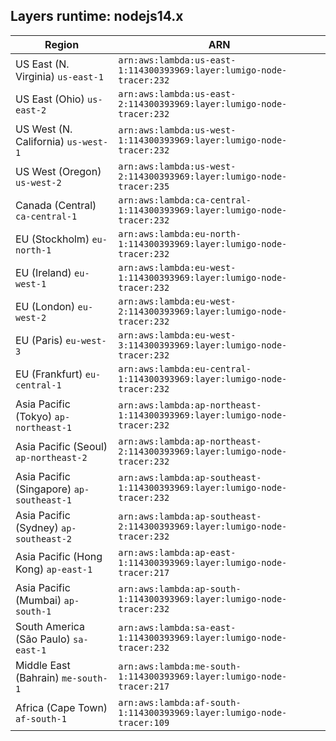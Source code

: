 Layers runtime: nodejs14.x
----
| Region | ARN |
| --- | --- |
|US East (N. Virginia)  `us-east-1`|`arn:aws:lambda:us-east-1:114300393969:layer:lumigo-node-tracer:232`|
|US East (Ohio)  `us-east-2`|`arn:aws:lambda:us-east-2:114300393969:layer:lumigo-node-tracer:232`|
|US West (N. California)  `us-west-1`|`arn:aws:lambda:us-west-1:114300393969:layer:lumigo-node-tracer:232`|
|US West (Oregon)  `us-west-2`|`arn:aws:lambda:us-west-2:114300393969:layer:lumigo-node-tracer:235`|
|Canada (Central)  `ca-central-1`|`arn:aws:lambda:ca-central-1:114300393969:layer:lumigo-node-tracer:232`|
|EU (Stockholm)  `eu-north-1`|`arn:aws:lambda:eu-north-1:114300393969:layer:lumigo-node-tracer:232`|
|EU (Ireland)  `eu-west-1`|`arn:aws:lambda:eu-west-1:114300393969:layer:lumigo-node-tracer:232`|
|EU (London)  `eu-west-2`|`arn:aws:lambda:eu-west-2:114300393969:layer:lumigo-node-tracer:232`|
|EU (Paris)  `eu-west-3`|`arn:aws:lambda:eu-west-3:114300393969:layer:lumigo-node-tracer:232`|
|EU (Frankfurt)  `eu-central-1`|`arn:aws:lambda:eu-central-1:114300393969:layer:lumigo-node-tracer:232`|
|Asia Pacific (Tokyo)  `ap-northeast-1`|`arn:aws:lambda:ap-northeast-1:114300393969:layer:lumigo-node-tracer:232`|
|Asia Pacific (Seoul)  `ap-northeast-2`|`arn:aws:lambda:ap-northeast-2:114300393969:layer:lumigo-node-tracer:232`|
|Asia Pacific (Singapore)  `ap-southeast-1`|`arn:aws:lambda:ap-southeast-1:114300393969:layer:lumigo-node-tracer:232`|
|Asia Pacific (Sydney)  `ap-southeast-2`|`arn:aws:lambda:ap-southeast-2:114300393969:layer:lumigo-node-tracer:232`|
|Asia Pacific (Hong Kong)  `ap-east-1`|`arn:aws:lambda:ap-east-1:114300393969:layer:lumigo-node-tracer:217`|
|Asia Pacific (Mumbai)  `ap-south-1`|`arn:aws:lambda:ap-south-1:114300393969:layer:lumigo-node-tracer:232`|
|South America (São Paulo)  `sa-east-1`|`arn:aws:lambda:sa-east-1:114300393969:layer:lumigo-node-tracer:232`|
|Middle East (Bahrain)  `me-south-1`|`arn:aws:lambda:me-south-1:114300393969:layer:lumigo-node-tracer:217`|
|Africa (Cape Town)  `af-south-1`|`arn:aws:lambda:af-south-1:114300393969:layer:lumigo-node-tracer:109`|
